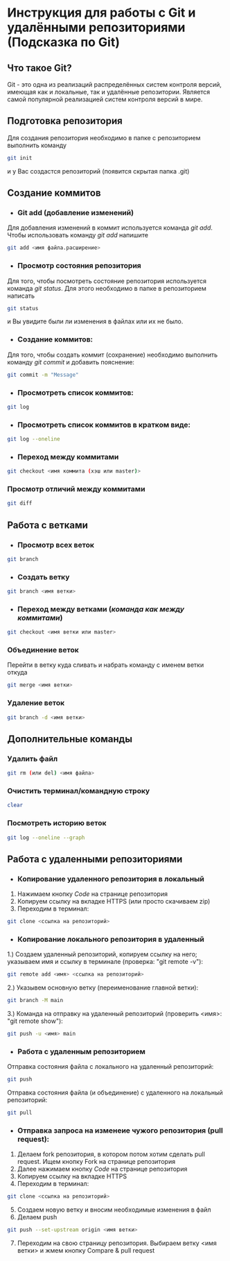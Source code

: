 # Инструкция для работы с Git и удалёнными репозиториями (Подсказка по Git)

## Что такое **Git**?
Git - это одна из реализаций распределённых систем контроля версий, имеющая как и локальные, так и удалённые репозитории. Является самой популярной реализацией систем контроля версий в мире.
## Подготовка репозитория
Для создания репозитория необходимо в папке с репозиторием выполнить команду
```sh
git init
```
 и у Вас создастся репозиторий (появится скрытая папка .git)

## Создание коммитов

* ### Git add (добавление изменений)
Для добавления изменений в коммит используется команда *git add*. Чтобы использовать команду *git add* напишите
```sh
git add <имя файла.расширение>
```

* ### Просмотр состояния репозитория
Для того, чтобы посмотреть состояние репозитория используется команда *git status*.
 Для этого необходимо в папке в репозиторием написать
 ```sh
git status
```
и Вы увидите были ли изменения в файлах или их не было.

* ### Создание коммитов:
Для того, чтобы создать коммит (сохранение) необходимо выполнить команду *git commit* и добавить пояснение:
```sh
git commit -m "Message"
```

* ### Просмотреть список коммитов:
```sh
git log
```
* ### Просмотреть список коммитов в кратком виде:
```sh
git log --oneline
```

* ### Переход между коммитами
```sh
git checkout <имя коммита (хэш или master)>
```

### Просмотр отличий между коммитами
```sh
git diff
```

## **Работа с ветками**

* ### Просмотр всех веток

```sh
git branch
```

* ### Создать ветку

```sh
git branch <имя ветки>
```

* ### Переход между ветками (**_команда как между коммитами_**)

```sh
git checkout <имя ветки или master>
```
### Объединение веток
Перейти в ветку куда сливать и набрать команду с именем ветки откуда
```sh
git merge <имя ветки>
```

### Удаление веток
```sh
git branch -d <имя ветки>
```

## Дополнительные команды

### Удалить файл
```sh
git rm (или del) <имя файла>
```

### Очистить терминал/командную строку
```sh
clear
```

### Посмотреть историю веток
```sh
git log --oneline --graph
```

## **Работа с удаленными репозиториями**
* ### Копирование удаленного репозитория в локальный
1. Нажимаем кнопку *Code* на странице репозитория
2. Копируем ссылку на вкладке HTTPS (или просто скачиваем zip)
3. Переходим в терминал:
```sh
git clone <ссылка на репозиторий>
```

* ### Копирование локального репозитория в удаленный
1.) Создаем удаленный репозиторий, копируем ссылку на него; указываем имя и ссылку в терминале (проверка: "git remote -v"):
```sh
git remote add <имя> <ссылка на репозиторий>
```
2.) Указывем основную ветку (переименование главной ветки):
```sh
git branch -M main
```
3.) Команда на отправку на удаленный репозиторий (проверить <имя>: "git remote show"):
```sh
git push -u <имя> main
```
* ### Работа с удаленным репозиторием

Отправка состояния файла с локального на удаленный репозиторий:
```sh
git push
```
Отправка состояния файла (и объединение) с удаленного на локальный репозиторий:
```sh
git pull
```
* ### Отправка запроса на изменеие чужого репозитория (pull request):
1. Делаем fork репозитория, в котором потом хотим сделать pull request. Ищем кнопку Fork на странице репозитория
2. Далее нажимаем кнопку *Code* на странице репозитория
3. Копируем ссылку на вкладке HTTPS
4. Переходим в терминал:
```sh
git clone <ссылка на репозиторий>
```
5. Создаем новую ветку и вносим необходимые изменения в файл
6. Делаем push
```sh
git push --set-upstream origin <имя ветки>
```
7. Переходим на свою страницу репозитория. Выбираем ветку <имя ветки> и жмем кнопку Compare & pull request
